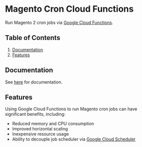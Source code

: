 # Magento Cron Cloud Functions

Run Magento 2 cron jobs via [Google Cloud Functions](https://cloud.google.com/functions/).

## Table of Contents

1. [Documentation](#documentation)
2. [Features](#features)

## Documentation

See [here](https://docs.auroraextensions.com/magento/extensions/2.x/magecroncloudfunctions/latest/) for documentation.

## Features

Using Google Cloud Functions to run Magento cron jobs can have significant benefits, including:

+ Reduced memory and CPU consumption
+ Improved horizontal scaling
+ Inexpensive resource usage
+ Ability to decouple job scheduler via [Google Cloud Scheduler](https://cloud.google.com/scheduler/)
